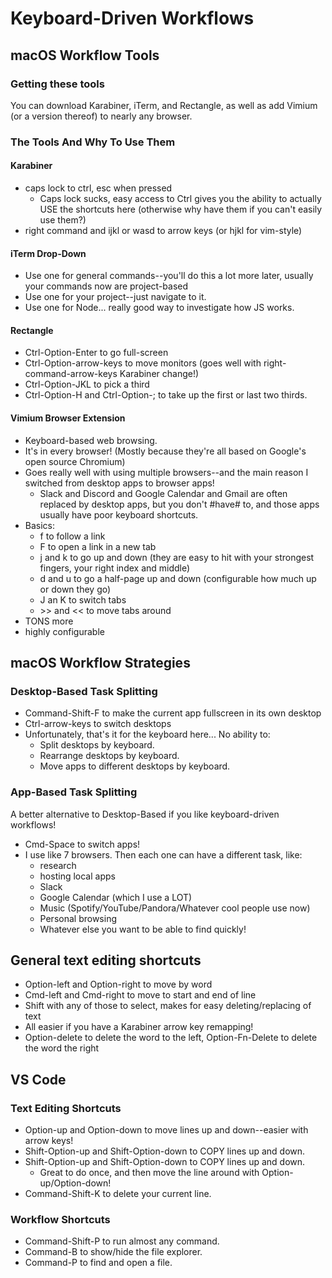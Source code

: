 # Keyboard-Driven Workflows

## macOS Workflow Tools

### Getting these tools

You can download Karabiner, iTerm, and Rectangle, as well as add Vimium (or a version thereof) to nearly any browser.

### The Tools And Why To Use Them

#### Karabiner

- caps lock to ctrl, esc when pressed
  - Caps lock sucks, easy access to Ctrl gives you the ability to actually USE the shortcuts here (otherwise why have them if you can't easily use them?)
- right command and ijkl or wasd to arrow keys (or hjkl for vim-style)

#### iTerm Drop-Down

- Use one for general commands--you'll do this a lot more later, usually your commands now are project-based
- Use one for your project--just navigate to it.
- Use one for Node... really good way to investigate how JS works.

#### Rectangle

- Ctrl-Option-Enter to go full-screen
- Ctrl-Option-arrow-keys to move monitors (goes well with right-command-arrow-keys Karabiner change!)
- Ctrl-Option-JKL to pick a third
- Ctrl-Option-H and Ctrl-Option-; to take up the first or last two thirds.

#### Vimium Browser Extension

- Keyboard-based web browsing.
- It's in every browser! (Mostly because they're all based on Google's open source Chromium)
- Goes really well with using multiple browsers--and the main reason I switched from desktop apps to browser apps!
  - Slack and Discord and Google Calendar and Gmail are often replaced by desktop apps, but you don't #have# to, and those apps usually have poor keyboard shortcuts.
- Basics:
  - f to follow a link
  - F to open a link in a new tab
  - j and k to go up and down (they are easy to hit with your strongest fingers, your right index and middle)
  - d and u to go a half-page up and down (configurable how much up or down they go)
  - J an K to switch tabs
  - \>\> and << to move tabs around
- TONS more
- highly configurable

## macOS Workflow Strategies

### Desktop-Based Task Splitting

- Command-Shift-F to make the current app fullscreen in its own desktop
- Ctrl-arrow-keys to switch desktops
- Unfortunately, that's it for the keyboard here... No ability to:
  - Split desktops by keyboard.
  - Rearrange desktops by keyboard.
  - Move apps to different desktops by keyboard.

### App-Based Task Splitting

A better alternative to Desktop-Based if you like keyboard-driven workflows!

- Cmd-Space to switch apps!
- I use like 7 browsers. Then each one can have a different task, like:
  - research
  - hosting local apps
  - Slack
  - Google Calendar (which I use a LOT)
  - Music (Spotify/YouTube/Pandora/Whatever cool people use now)
  - Personal browsing
  - Whatever else you want to be able to find quickly!

## General text editing shortcuts

- Option-left and Option-right to move by word
- Cmd-left and Cmd-right to move to start and end of line
- Shift with any of those to select, makes for easy deleting/replacing of text
- All easier if you have a Karabiner arrow key remapping!
- Option-delete to delete the word to the left, Option-Fn-Delete to delete the word the right

## VS Code

### Text Editing Shortcuts

- Option-up and Option-down to move lines up and down--easier with arrow keys!
- Shift-Option-up and Shift-Option-down to COPY lines up and down.
- Shift-Option-up and Shift-Option-down to COPY lines up and down.
  - Great to do once, and then move the line around with Option-up/Option-down!
- Command-Shift-K to delete your current line.

### Workflow Shortcuts

- Command-Shift-P to run almost any command.
- Command-B to show/hide the file explorer.
- Command-P to find and open a file.
